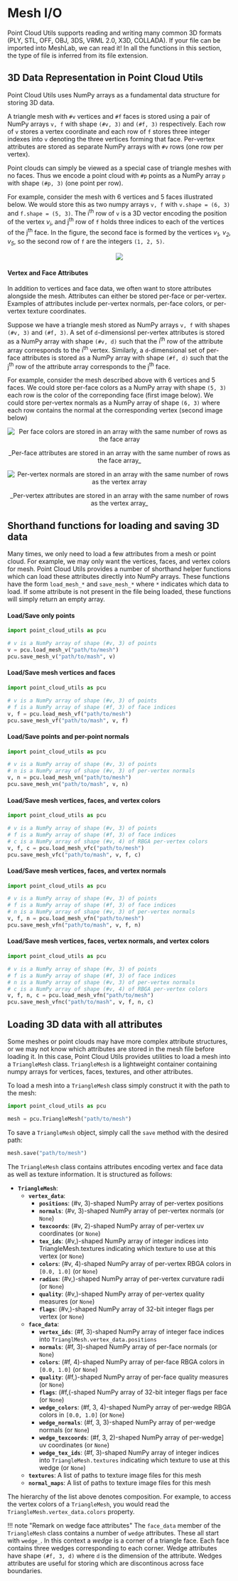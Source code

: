 # Mesh I/O

Point Cloud Utils supports reading and writing many common 3D formats (PLY, STL, OFF, OBJ, 3DS, VRML 2.0, 
X3D, COLLADA). If your file can be imported into MeshLab, we can read it! 
In all the functions in this section, the type of file is inferred from its file extension.

## 3D Data Representation in Point Cloud Utils
Point Cloud Utils uses NumPy arrays as a fundamental data structure for storing 3D data. 

 A triangle mesh with `#v` vertices and `#f` faces is stored using a pair of NumPy arrays `v, f` with 
shape `(#v, 3)` and `(#f, 3)` respectively. Each row of `v` stores a vertex coordinate and each row of `f` stores 
three integer indexes into `v` denoting the three vertices forming that face. Per-vertex attributes are stored as 
separate NumPy arrays with `#v` rows (one row per vertex). 
 
Point clouds can simply be viewed as a special case of triangle meshes with no faces. Thus we encode a point cloud with 
`#p` points  as a NumPy array `p` with shape `(#p, 3)` (one point per row).

For example, consider the mesh with 6 vertices and 5 faces illustrated below. 
We would store this as two numpy arrays  `v, f` with `v.shape = (6, 3)` and `f.shape = (5, 3)`. The i<sup>th</sup> row
of `v` is a 3D vector encoding the position of the vertex _v<sub>i</sub>_, and j<sup>th</sup> row of 
`f` holds three indices to each of the vertices of the j<sup>th</sup> face. In the figure, the second face is formed by 
the vertices _v<sub>1</sub>, v<sub>2</sub>, v<sub>5</sub>_, so the second row of `f` are the integers `(1, 2, 5)`.
<p align="center">
  <img src="/imgs/mesh_format_transparent.png">
</p>

#### Vertex and Face Attributes
In addition to vertices and face data, we often want to store attributes alongside the mesh. 
Attributes can either be stored per-face or per-vertex.  Examples of attributes include per-vertex normals, 
per-face colors, or per-vertex texture coordinates. 

Suppose we have a triangle mesh stored as NumPy arrays `v, f` with shapes `(#v, 3)` and `(#f, 3)`. 
A set of `d`-dimensionsl per-vertex attributes is stored as a NumPy array with shape `(#v, d)` 
 such that the i<sup>th</sup> row of the attribute array corresponds to 
the i<sup>th</sup> vertex. 
Similarly,  a `d`-dimensional set of per-face attributes is stored as a NumPy array with shape `(#f, d)` such that 
the j<sup>th</sup> row of the attribute array corresponds to the j<sup>th</sup> face.

For example, consider the mesh described above with 6 vertices and 5 faces. We could store per-face colors as 
a NumPy array with shape `(5, 3)` each row is the color of the correponding face (first image below). We could store 
per-vertex normals as a NumPy array of shape `(6, 3)` where each row contains the normal at the corresponding vertex
(second image below)

<p align="center">
  <img src="/imgs/mesh_format_attrib.svg", 
       alt="Per face colors are stored in an array with the same number of rows as the face array">
</p>
<center>_Per-face attributes are stored in an array with the same number of rows as the face array_</center>

<p align="center">
  <img src="/imgs/mesh_format_attrib_vertex.svg", 
       alt="Per-vertex normals are stored in an array with the same number of rows as the vertex array">
</p>
<center>_Per-vertex attributes are stored in an array with the same number of rows as the vertex array_</center>



## Shorthand functions for loading and saving 3D data
Many times, we only need to load a few attributes from a mesh or point cloud. For example, we may only want the 
vertices, faces, and vertex colors for mesh. Point Cloud Utils provides a number of 
shorthand helper functions which can load these attributes directly into NumPy arrays. These functions have 
the form `load_mesh_*` and `save_mesh_*` where `*` indicates which data to load. If some attribute is not present in 
the file being loaded, these functions will simply return an empty array.


#### Load/Save only points
```python
import point_cloud_utils as pcu

# v is a NumPy array of shape (#v, 3) of points
v = pcu.load_mesh_v("path/to/mesh")
pcu.save_mesh_v("path/to/mash", v)
```

#### Load/Save mesh vertices and faces
```python
import point_cloud_utils as pcu

# v is a NumPy array of shape (#v, 3) of points
# f is a NumPy array of shape (#f, 3) of face indices
v, f = pcu.load_mesh_vf("path/to/mesh")
pcu.save_mesh_vf("path/to/mash", v, f)
```

#### Load/Save points and per-point normals
```python
import point_cloud_utils as pcu

# v is a NumPy array of shape (#v, 3) of points
# n is a NumPy array of shape (#v, 3) of per-vertex normals
v, n = pcu.load_mesh_vn("path/to/mesh")
pcu.save_mesh_vn("path/to/mash", v, n)
```

#### Load/Save mesh vertices, faces, and vertex colors
```python
import point_cloud_utils as pcu

# v is a NumPy array of shape (#v, 3) of points
# f is a NumPy array of shape (#f, 3) of face indices
# c is a NumPy array of shape (#v, 4) of RBGA per-vertex colors
v, f, c = pcu.load_mesh_vfc("path/to/mesh")
pcu.save_mesh_vfc("path/to/mash", v, f, c)
```

#### Load/Save mesh vertices, faces, and vertex normals
```python
import point_cloud_utils as pcu

# v is a NumPy array of shape (#v, 3) of points
# f is a NumPy array of shape (#f, 3) of face indices
# n is a NumPy array of shape (#v, 3) of per-vertex normals
v, f, n = pcu.load_mesh_vfn("path/to/mesh")
pcu.save_mesh_vfn("path/to/mash", v, f, n)
```

#### Load/Save mesh vertices, faces, vertex normals, and vertex colors
```python
import point_cloud_utils as pcu

# v is a NumPy array of shape (#v, 3) of points
# f is a NumPy array of shape (#f, 3) of face indices
# n is a NumPy array of shape (#v, 3) of per-vertex normals
# c is a NumPy array of shape (#v, 4) of RBGA per-vertex colors
v, f, n, c = pcu.load_mesh_vfn("path/to/mesh")
pcu.save_mesh_vfnc("path/to/mash", v, f, n, c)
```

## Loading 3D data with all attributes
Some meshes or point clouds may have more complex attribute structures, or we may not know which attributes are stored 
in the mesh file before loading it. In this case, Point Cloud Utils provides utilities to load a mesh into 
a `TriangleMesh` class. `TriangleMesh` is a lightweight container containing numpy arrays for 
vertices, faces, textures, and other attributes.

To load a mesh into a `TriangleMesh` class simply construct it with the path to the mesh:

```python
import point_cloud_utils as pcu

mesh = pcu.TriangleMesh("path/to/mesh")
```
To save a `TriangleMesh` object, simply call the `save` method with the desired path:
```python
mesh.save("path/to/mesh")
```

The `TriangleMesh` class contains attributes encoding vertex and face data as well as texture information. It is structured as follows:

* **`TriangleMesh`**:
    * **`vertex_data`**:
        * **`positions`**: (#v, 3)-shaped NumPy array of per-vertex positions
        * **`normals`**: (#v, 3)-shaped NumPy array of per-vertex normals (or `None`)
        * **`texcoords`**: (#v, 2)-shaped NumPy array of per-vertex uv coordinates (or `None`)
        * **`tex_ids`**: (#v,)-shaped NumPy array of integer indices into TriangleMesh.textures indicating which texture to use at this vertex (or `None`)
        * **`colors`**: (#v, 4)-shaped NumPy array of per-vertex RBGA colors in `[0.0, 1.0]` (or `None`)
        * **`radius`**: (#v,)-shaped NumPy array of per-vertex curvature radii (or `None`)
        * **`quality`**: (#v,)-shaped NumPy array of per-vertex quality measures (or `None`)
        * **`flags`**: (#v,)-shaped NumPy array of 32-bit integer flags per vertex (or `None`)
    * **`face_data`**:
        * **`vertex_ids`**: (#f, 3)-shaped NumPy array of integer face indices into `TrianglMesh.vertex_data.positions`
        * **`normals`**: (#f, 3)-shaped NumPy array of per-face normals (or `None`)
        * **`colors`**: (#f, 4)-shaped NumPy array of per-face RBGA colors in `[0.0, 1.0]` (or `None`)
        * **`quality`**: (#f,)-shaped NumPy array of per-face quality measures (or `None`)
        * **`flags`**: (#f,(-shaped NumPy array of 32-bit integer flags per face (or `None`)
        * **`wedge_colors`**: (#f, 3, 4)-shaped NumPy array of per-wedge RBGA colors in `[0.0, 1.0]` (or `None`)
        * **`wedge_normals`**: (#f, 3, 3)-shaped NumPy array of per-wedge normals (or `None`)
        * **`wedge_texcoords`**: (#f, 3, 2)-shaped NumPy array of per-wedge] uv coordinates (or `None`)
        * **`wedge_tex_ids`**: (#f, 3)-shaped NumPy array of integer indices into `TriangleMesh.textures` indicating which texture to use at this wedge (or `None`)
    * **`textures`**: A list of paths to texture image files for this mesh
    * **`normal_maps`**: A list of paths to texture image files for this mesh

The hierarchy of the list above denotes composition. For example, to access the vertex colors of a `TriangleMesh`, you would 
read the `TriangleMesh.vertex_data.colors` property.

!!! note "Remark on wedge face attributes"
    The `face_data` member of the `TriangleMesh` class contains a number of `wedge` attributes. These all start with 
    `wedge_`. In this context a _wedge_ is a corner of a triangle face. Each face contains three wedges corresponding
     to each corner. Wedge attributes have shape `(#f, 3, d)` where `d` is the dimension of the attribute. 
     Wedges attributes are useful for storing which are discontinous across face boundaries.


<!--
```text
TriangleMesh:
  vertex_data:
      positions: (#v, 3)-shaped numpy array of per-vertex positions
      normals: (#v, 3)-shaped numpy array of per-vertex normals (or None)
      texcoords: (#v, 2)-shaped numpy array of per-vertex uv coordinates (or None)
      tex_ids: (#v,)-shaped numpy array of integer indices into TriangleMesh.textures indicating which texture to
               use at this vertex (or None)
      colors: (#v, 4)-shaped numpy array of per-vertex RBGA colors in [0.0, 1.0] (or None)
      radius: (#v,)-shaped numpy array of per-vertex curvature radii (or None)
      quality: (#v,)-shaped numpy array of per-vertex quality measures (or None)
      flags: (#v,)-shaped numpy array of 32-bit integer flags per vertex (or None)
  face_data:
      vertex_ids: (#f, 3)-shaped numpy array of integer face indices into TrianglMesh.vertex_data.positions
      normals: (#f, 3)-shaped numpy array of per-face normals (or None)
      colors: (#f, 4)-shaped numpy array of per-face RBGA colors in [0.0, 1.0] (or None)
      quality: (#f,)-shaped numpy array of per-face quality measures (or None)
      flags: (#f,(-shaped numpy array of 32-bit integer flags per face (or None)

      wedge_colors: (#f, 3, 4)-shaped numpy array of per-wedge RBGA colors in [0.0, 1.0] (or None)
      wedge_normals: (#f, 3, 3)-shaped numpy array of per-wedge normals (or None)
      wedge_texcoords: (#f, 3, 2)-shaped numpy array of per-wedge] uv coordinates (or None)
      wedge_tex_ids: (#f, 3)-shaped numpy array of integer indices into TriangleMesh.textures indicating which
                     texture to use at this wedge (or None)
  textures: A list of paths to texture image files for this mesh
  normal_maps: A list of paths to texture image files for this mesh
``` --->